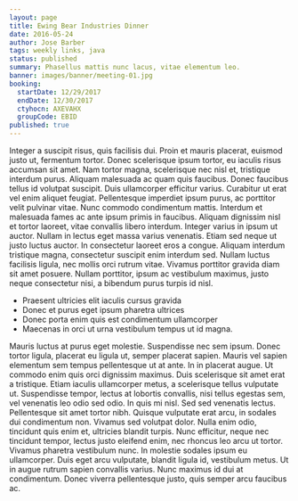 ```yaml
---
layout: page
title: Ewing Bear Industries Dinner
date: 2016-05-24
author: Jose Barber
tags: weekly links, java
status: published
summary: Phasellus mattis nunc lacus, vitae elementum leo.
banner: images/banner/meeting-01.jpg
booking:
  startDate: 12/29/2017
  endDate: 12/30/2017
  ctyhocn: AXEVAHX
  groupCode: EBID
published: true
---
```

Integer a suscipit risus, quis facilisis dui. Proin et mauris placerat, euismod justo ut, fermentum tortor. Donec scelerisque ipsum tortor, eu iaculis risus accumsan sit amet. Nam tortor magna, scelerisque nec nisl et, tristique interdum purus. Aliquam malesuada ac quam quis faucibus. Donec faucibus tellus id volutpat suscipit. Duis ullamcorper efficitur varius. Curabitur ut erat vel enim aliquet feugiat. Pellentesque imperdiet ipsum purus, ac porttitor velit pulvinar vitae. Nunc commodo condimentum mattis. Interdum et malesuada fames ac ante ipsum primis in faucibus. Aliquam dignissim nisl et tortor laoreet, vitae convallis libero interdum. Integer varius in ipsum ut auctor.
Nullam in lectus eget massa varius venenatis. Etiam sed neque ut justo luctus auctor. In consectetur laoreet eros a congue. Aliquam interdum tristique magna, consectetur suscipit enim interdum sed. Nullam luctus facilisis ligula, nec mollis orci rutrum vitae. Vivamus porttitor gravida diam sit amet posuere. Nullam porttitor, ipsum ac vestibulum maximus, justo neque consectetur nisi, a bibendum purus turpis id nisl.

* Praesent ultricies elit iaculis cursus gravida
* Donec et purus eget ipsum pharetra ultrices
* Donec porta enim quis est condimentum ullamcorper
* Maecenas in orci ut urna vestibulum tempus ut id magna.

Mauris luctus at purus eget molestie. Suspendisse nec sem ipsum. Donec tortor ligula, placerat eu ligula ut, semper placerat sapien. Mauris vel sapien elementum sem tempus pellentesque ut at ante. In in placerat augue. Ut commodo enim quis orci dignissim maximus. Duis scelerisque sit amet erat a tristique. Etiam iaculis ullamcorper metus, a scelerisque tellus vulputate ut. Suspendisse tempor, lectus at lobortis convallis, nisi tellus egestas sem, vel venenatis leo odio sed odio. In quis mi nisl. Sed sed venenatis lectus. Pellentesque sit amet tortor nibh.
Quisque vulputate erat arcu, in sodales dui condimentum non. Vivamus sed volutpat dolor. Nulla enim odio, tincidunt quis enim et, ultricies blandit turpis. Nunc efficitur, neque nec tincidunt tempor, lectus justo eleifend enim, nec rhoncus leo arcu ut tortor. Vivamus pharetra vestibulum nunc. In molestie sodales ipsum eu ullamcorper. Duis eget arcu vulputate, blandit ligula id, vestibulum metus. Ut in augue rutrum sapien convallis varius. Nunc maximus id dui at condimentum. Donec viverra pellentesque justo, quis semper arcu faucibus ac.

